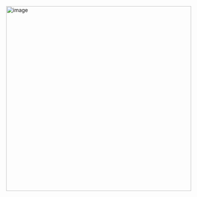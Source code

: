 <img width="497" alt="image" src="https://github.com/user-attachments/assets/fcf58ac4-d990-44d0-9557-a73ff7acb14a" />
